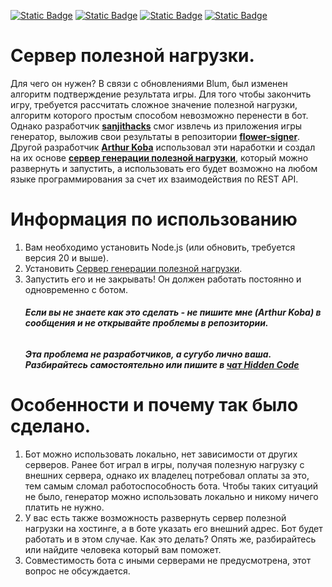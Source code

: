 [![Static Badge](https://img.shields.io/badge/Hidden_Code_LINKS-yes?style=for-the-badge&color=black)](https://t.me/hidden_coding)
[![Static Badge](https://img.shields.io/badge/Channel-yes?style=for-the-badge&logo=Telegram&logoColor=white&logoSize=auto&color=blue)](https://t.me/hidden_coding)
[![Static Badge](https://img.shields.io/badge/Chat-yes?style=for-the-badge&logo=Telegram&logoColor=white&logoSize=auto&color=blue)](https://t.me/hidden_codding_chat)
[![Static Badge](https://img.shields.io/badge/BOT_MARKET-yes?style=for-the-badge&logo=Telegram&logoColor=white&logoSize=auto&color=blue)](https://t.me/hcmarket_bot?start=referral_593084007)

# Сервер полезной нагрузки.

Для чего он нужен? В связи с обновлениями Blum, был изменен алгоритм подтверждение результата игры.
Для того чтобы закончить игру, требуется рассчитать сложное значение полезной нагрузки, алгоритм которого простым
способом невозможно перенести в бот. Однако разработчик **[sanjithacks](https://github.com/sanjithacks)** смог
извлечь из приложения игры генератор, выложив свои результаты в репозитории **[flower-signer](https://github.com/sanjithacks/flower-signer)**. 
Другой разработчик **[Arthur Koba](https://github.com/ArthurKoba)** использовал эти наработки и создал на их основе **[сервер генерации полезной нагрузки](https://github.com/KobaProduction/BlumPayloadGenerator)**,
который можно развернуть и запустить, а использовать его будет возможно на любом языке программирования за счет их взаимодействия по REST API.

# Информация по использованию

1. Вам необходимо установить Node.js (или обновить, требуется версия 20 и выше).
2. Установить [Сервер генерации полезной нагрузки](https://github.com/KobaProduction/BlumPayloadGenerator).
3. Запустить его и не закрывать! Он должен работать постоянно и одновременно с ботом.
   ###### **Если вы не знаете как это сделать - не пишите мне (_Arthur Koba_) в сообщения и не открывайте проблемы в репозитории.**
   ###### **Эта проблема не разработчиков, а сугубо лично ваша. Разбирайтесь самостоятельно или пишите в [чат Hidden Code](https://t.me/hidden_codding_chat/16053)**

# Особенности и почему так было сделано.

1. Бот можно использовать локально, нет зависимости от других серверов. Ранее бот играл в игры, получая полезную нагрузку с внешних сервера,
   однако их владелец потребовал оплаты за это, тем самым сломал работоспособность бота. Чтобы таких ситуаций не было,
   генератор можно использовать локально и никому ничего платить не нужно.
2. У вас есть также возможность развернуть сервер полезной нагрузки на хостинге, а в боте указать его внешний адрес. 
   Бот будет работать и в этом случае. Как это делать? Опять же, разбирайтесь или найдите человека который вам поможет.
3. Совместимость бота с иными серверами не предусмотрена, этот вопрос не обсуждается.


